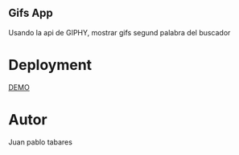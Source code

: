 ## Gifs App
Usando la api de GIPHY, mostrar gifs segund palabra del buscador

# Deployment
[DEMO](https://gifs-react-jptg.netlify.app/)

# Autor
Juan pablo tabares 